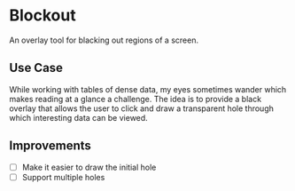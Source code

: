 # Blockout

An overlay tool for blacking out regions of a screen.

## Use Case

While working with tables of dense data, my eyes sometimes wander which makes reading 
at a glance a challenge. The idea is to provide a black overlay that allows the user 
to click and draw a transparent hole through which interesting data can be viewed.

## Improvements

- [ ] Make it easier to draw the initial hole
- [ ] Support multiple holes